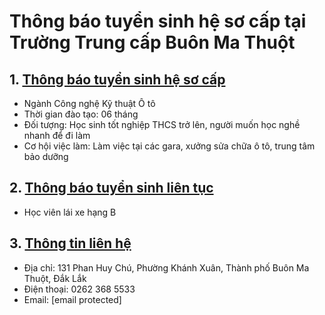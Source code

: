 # Thông báo tuyển sinh hệ sơ cấp tại Trường Trung cấp Buôn Ma Thuột

## 1. [Thông báo tuyển sinh hệ sơ cấp](https://bmtc.edu.vn/3314-2/#thong-bao-tuyen-sinh-he-so-cap)
- Ngành Công nghệ Kỹ thuật Ô tô
- Thời gian đào tạo: 06 tháng
- Đối tượng: Học sinh tốt nghiệp THCS trở lên, người muốn học nghề nhanh để đi làm
- Cơ hội việc làm: Làm việc tại các gara, xưởng sửa chữa ô tô, trung tâm bảo dưỡng

## 2. [Thông báo tuyển sinh liên tục](https://bmtc.edu.vn/3314-2/#thong-bao-tuyen-sinh-lien-tuc)
- Học viên lái xe hạng B

## 3. [Thông tin liên hệ](https://bmtc.edu.vn/3314-2/#thong-tin-lien-he)
- Địa chỉ: 131 Phan Huy Chú, Phường Khánh Xuân, Thành phố Buôn Ma Thuột, Đắk Lắk
- Điện thoại: 0262 368 5533
- Email: [email protected]
